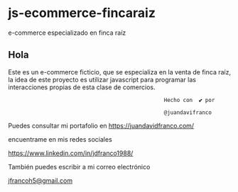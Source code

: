 # js-ecommerce-fincaraiz
e-commerce especializado en finca raíz

## Hola
Este es un e-commerce ficticio, que se especializa en la venta de finca raíz, la idea de este proyecto es utilizar javascript 
para programar las interacciones propias de esta clase de comercios. 

                                                     Hecho con  💕 por 
                                                     
                                                     @juandavifranco

Puedes consultar mi portafolio en https://juandavidfranco.com/

encuentrame en mis redes sociales 

https://www.linkedin.com/in/jdfranco1988/

También puedes escribir a mi correo electrónico

jfrancoh5@gmail.com
